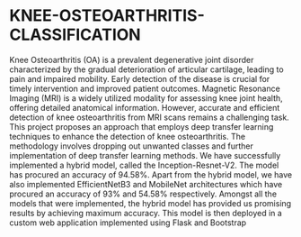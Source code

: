 # KNEE-OSTEOARTHRITIS-CLASSIFICATION
Knee Osteoarthritis (OA) is a prevalent degenerative joint disorder characterized by the gradual deterioration of articular cartilage, 
leading to pain and impaired mobility. Early detection of the disease is crucial for timely intervention and improved patient outcomes.
Magnetic Resonance Imaging (MRI) is a widely utilized modality for assessing knee joint health, offering detailed anatomical information. However, 
accurate and efficient detection of knee osteoarthritis from MRI scans remains a challenging task. 
This project proposes an approach that employs deep transfer learning techniques to enhance the detection of knee osteoarthritis.
The methodology involves dropping out unwanted classes and further implementation of deep transfer learning methods.
We have successfully implemented a hybrid model, called the Inception-Resnet-V2. The model has procured an accuracy of 94.58%. 
Apart from the hybrid model, we have also implemented EfficientNetB3 and MobileNet architectures which have procured an accuracy of 93% and 54.58% respectively.
Amongst all the models that were implemented, the hybrid model has provided us promising results by achieving maximum accuracy. 
This model is then deployed in a custom web application implemented using Flask and Bootstrap
